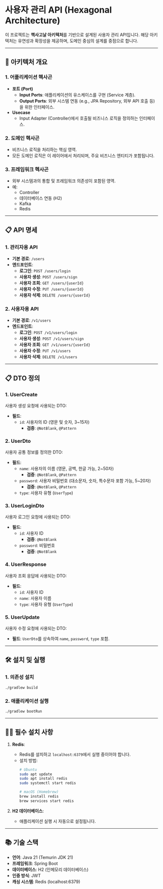
# 사용자 관리 API (Hexagonal Architecture)

이 프로젝트는 **헥사고날 아키텍처**를 기반으로 설계된 사용자 관리 API입니다. 해당 아키텍처는 유연성과 확장성을 제공하며, 도메인 중심의 설계를 중점으로 합니다.

---

## 📐 아키텍처 개요

### 1. **어플리케이션 헥사곤**
- **포트 (Port)**
  - **Input Ports**: 애플리케이션의 유스케이스를 구현 (Service 계층).
  - **Output Ports**: 외부 시스템 연동 (e.g., JPA Repository, 외부 API 호출 등)을 위한 인터페이스.
- **Usecase**
  - Input Adapter (Controller)에서 호출될 비즈니스 로직을 정의하는 인터페이스.

### 2. **도메인 헥사곤**
- 비즈니스 로직을 처리하는 핵심 영역.
- 모든 도메인 로직은 이 레이어에서 처리되며, 주요 비즈니스 엔티티가 포함됩니다.

### 3. **프레임워크 헥사곤**
- 외부 시스템과의 통합 및 프레임워크 의존성이 포함된 영역.
- 예: 
  - Controller
  - 데이터베이스 연동 (H2)
  - Kafka
  - Redis

---

## 📋 API 명세

### 1. **관리자용 API**
- **기본 경로**: `/users`
- **엔드포인트**:
  - **로그인**: `POST /users/login`
  - **사용자 생성**: `POST /users/sign`
  - **사용자 조회**: `GET /users/{userId}`
  - **사용자 수정**: `PUT /users/{userId}`
  - **사용자 삭제**: `DELETE /users/{userId}`

### 2. **사용자용 API**
- **기본 경로**: `/v1/users`
- **엔드포인트**:
  - **로그인**: `POST /v1/users/login`
  - **사용자 생성**: `POST /v1/users/sign`
  - **사용자 조회**: `GET /v1/users/{userId}`
  - **사용자 수정**: `PUT /v1/users`
  - **사용자 삭제**: `DELETE /v1/users`

---

## 📋 DTO 정의

### 1. **UserCreate**
사용자 생성 요청에 사용되는 DTO:
- **필드**:
  - `id`: 사용자의 ID (영문 및 숫자, 3~15자)
    - **검증**: `@NotBlank`, `@Pattern`

### 2. **UserDto**
사용자 공통 정보를 정의한 DTO:
- **필드**:
  - `name`: 사용자의 이름 (영문, 공백, 한글 가능, 2~50자)
    - **검증**: `@NotBlank`, `@Pattern`
  - `password`: 사용자 비밀번호 (대소문자, 숫자, 특수문자 포함 가능, 5~20자)
    - **검증**: `@NotBlank`, `@Pattern`
  - `type`: 사용자 유형 (`UserType`)

### 3. **UserLoginDto**
사용자 로그인 요청에 사용되는 DTO:
- **필드**:
  - `id`: 사용자 ID
    - **검증**: `@NotBlank`
  - `password`: 비밀번호
    - **검증**: `@NotBlank`

### 4. **UserResponse**
사용자 조회 응답에 사용되는 DTO:
- **필드**:
  - `id`: 사용자 ID
  - `name`: 사용자 이름
  - `type`: 사용자 유형 (`UserType`)

### 5. **UserUpdate**
사용자 수정 요청에 사용되는 DTO:
- **필드**: `UserDto`를 상속하여 `name`, `password`, `type` 포함.

---

## 🛠️ 설치 및 실행

### 1. 의존성 설치
```bash
./gradlew build
```

### 2. 애플리케이션 실행
```bash
./gradlew bootRun
```

---

## 🧑‍💻 필수 설치 사항
1. **Redis**:
   - Redis를 설치하고 `localhost:6379`에서 실행 중이어야 합니다.
   - 설치 방법:
     ```bash
     # Ubuntu
     sudo apt update
     sudo apt install redis
     sudo systemctl start redis

     # macOS (Homebrew)
     brew install redis
     brew services start redis
     ```

2. **H2 데이터베이스**:
   - 애플리케이션 실행 시 자동으로 설정됩니다.

---

## 📚 기술 스택
- **언어**: Java 21 (Temurin JDK 21)
- **프레임워크**: Spring Boot
- **데이터베이스**: H2 (인메모리 데이터베이스)
- **인증 방식**: JWT
- **캐싱 시스템**: Redis (localhost:6379)

